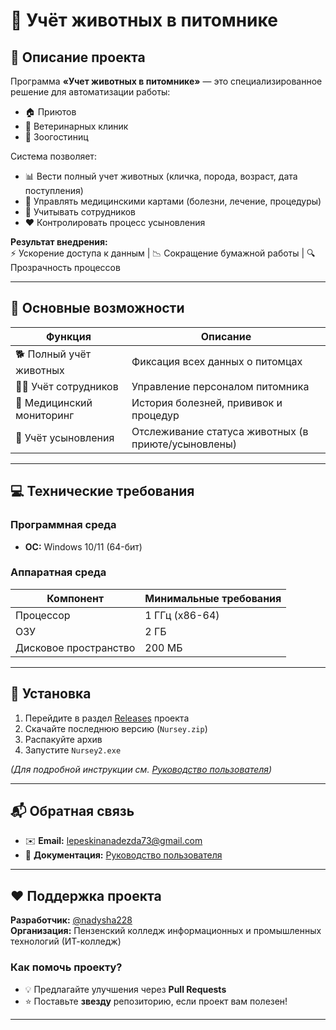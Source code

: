 # 🐾 Учёт животных в питомнике
## 📝 Описание проекта
Программа **«Учет животных в питомнике»** — это специализированное решение для автоматизации работы:
- 🏠 Приютов  
- 🏥 Ветеринарных клиник  
- 🐶 Зоогостиниц

Система позволяет:
- 📊 Вести полный учет животных (кличка, порода, возраст, дата поступления)
- 📝 Управлять медицинскими картами (болезни, лечение, процедуры)
- 👥 Учитывать сотрудников
- ❤️ Контролировать процесс усыновления
  

**Результат внедрения:**  
⚡ Ускорение доступа к данным | 📉 Сокращение бумажной работы | 🔍 Прозрачность процессов

---

## 🌟 Основные возможности

| Функция                     | Описание                                  |
|-----------------------------|------------------------------------------|
| 🐕 Полный учёт животных      | Фиксация всех данных о питомцах          |
| 👨‍⚕️ Учёт сотрудников        | Управление персоналом питомника          |
| 💊 Медицинский мониторинг   | История болезней, прививок и процедур    |
| 🏡 Учёт усыновления         | Отслеживание статуса животных (в приюте/усыновлены) |

---

## 💻 Технические требования

### **Программная среда**
- **ОС:** Windows 10/11 (64-бит)

### **Аппаратная среда**
| Компонент    | Минимальные требования |
|-------------|-----------------------|
| Процессор   | 1 ГГц (x86-64)        |
| ОЗУ         | 2 ГБ                  |
| Дисковое пространство | 200 МБ       |

---

## 🚀 Установка

1. Перейдите в раздел [Releases](https://github.com/nadysha228/nursery/releases) проекта  
2. Скачайте последнюю версию (`Nursey.zip`)  
3. Распакуйте архив  
4. Запустите `Nursey2.exe`  

*(Для подробной инструкции см. [Руководство пользователя](https://github.com/nadysha228/nursery/wiki/8.-%D0%A0%D1%83%D0%BA%D0%BE%D0%B2%D0%BE%D0%B4%D1%81%D1%82%D0%B2%D0%BE-%D0%BE%D0%BF%D0%B5%D1%80%D0%B0%D1%82%D0%BE%D1%80%D0%B0))*

---

## 📬 Обратная связь

- ✉️ **Email:** [lepeskinanadezda73@gmail.com](mailto:lepeskinanadezda73@gmail.com)  
- 📄 **Документация:** [Руководство пользователя](ссылка)  

---

## ❤️ Поддержка проекта

**Разработчик:** [@nadysha228](https://github.com/nadysha228)  
**Организация:** Пензенский колледж информационных и промышленных технологий (ИТ-колледж)  

### Как помочь проекту?
- 💡 Предлагайте улучшения через **Pull Requests**  
- ⭐ Поставьте **звезду** репозиторию, если проект вам полезен!  

---



